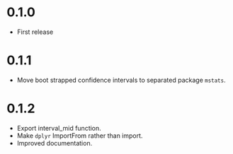 # 0.1.0

* First release

# 0.1.1

* Move boot strapped confidence intervals to separated package `mstats`.

# 0.1.2

* Export interval_mid function.
* Make `dplyr` ImportFrom rather than import.
* Improved documentation.
